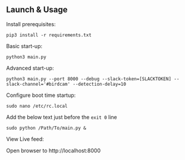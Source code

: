 ## Launch & Usage

Install prerequisites:

`pip3 install -r requirements.txt`


Basic start-up:

`python3 main.py`


Advanced start-up:

`python3 main.py --port 8000 --debug --slack-token=[SLACKTOKEN] --slack-channel='#birdcam' --detection-delay=10 `


Configure boot time startup:

`sudo nano /etc/rc.local`

Add the below text just before the `exit 0` line

`sudo python /Path/To/main.py &`


View Live feed:

Open browser to http://localhost:8000